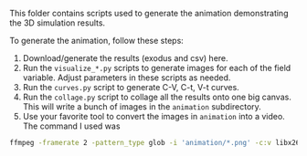 This folder contains scripts used to generate the animation demonstrating the 3D simulation results.

To generate the animation, follow these steps:
1. Download/generate the results (exodus and csv) here.
2. Run the `visualize_*.py` scripts to generate images for each of the field variable. Adjust parameters in these scripts as needed.
3. Run the `curves.py` script to generate C-V, C-t, V-t curves.
4. Run the `collage.py` script to collage all the results onto one big canvas. This will write a bunch of images in the `animation` subdirectory.
5. Use your favorite tool to convert the images in `animation` into a video. The command I used was

```bash
ffmpeg -framerate 2 -pattern_type glob -i 'animation/*.png' -c:v libx264 -pix_fmt yuv420p 3D_SSB.mov
```
